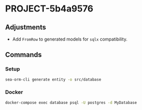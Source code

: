# PROJECT-5b4a9576

## Adjustments

- Add `FromRow` to generated models for `sqlx` compatibility.

## Commands

### Setup

```bash
sea-orm-cli generate entity -o src/database
```

### Docker

```bash
docker-compose exec database psql -U postgres -d MyDatabase
```
